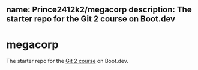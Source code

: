 name:	Prince2412k2/megacorp
description:	The starter repo for the Git 2 course on Boot.dev
--
# megacorp

The starter repo for the [Git 2 course](https://www.boot.dev/learn/learn-git-2) on Boot.dev.

